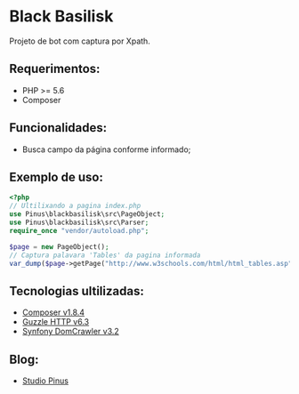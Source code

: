 # Black Basilisk

 Projeto de bot com captura por Xpath.
 
## Requerimentos:

- PHP >= 5.6
- Composer

## Funcionalidades:

- Busca campo da página conforme informado;

## Exemplo de uso:

```php
<?php
// Ultilixando a pagina index.php
use Pinus\blackbasilisk\src\PageObject;
use Pinus\blackbasilisk\src\Parser;
require_once "vendor/autoload.php";

$page = new PageObject();
// Captura palavara 'Tables' da pagina informada
var_dump($page->getPage("http://www.w3schools.com/html/html_tables.asp")->getXpath('//h1/span[@class="color_h1"]'));
```
## Tecnologias ultilizadas:

- [Composer v1.8.4](https://getcomposer.org/)
- [Guzzle HTTP v6.3](http://docs.guzzlephp.org/en/stable/)
- [Synfony DomCrawler v3.2](https://symfony.com/doc/current/components/dom_crawler.html)

## Blog:

- [Studio Pinus](https://studiopinus.com/black-basilisk/)